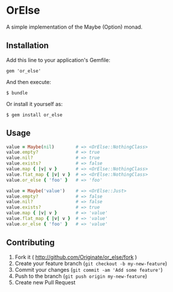 # OrElse

A simple implementation of the Maybe (Option) monad.

## Installation

Add this line to your application's Gemfile:

    gem 'or_else'

And then execute:

    $ bundle

Or install it yourself as:

    $ gem install or_else

## Usage

```ruby
value = Maybe(nil)        # => <OrElse::NothingClass>
value.empty?              # => true
value.nil?                # => true
value.exists?             # => false
value.map { |v| v }       # => <OrElse::NothingClass>
value.flat_map { |v| v }  # => <OrElse::NothingClass>
value.or_else { 'foo' }   # => 'foo'

value = Maybe('value')    # => <OrElse::Just>
value.empty?              # => false
value.nil?                # => false
value.exists?             # => true
value.map { |v| v }       # => 'value'
value.flat_map { |v| v }  # => 'value'
value.or_else { 'foo' }   # => 'value'
```

## Contributing

1. Fork it ( http://github.com/Originate/or_else/fork )
2. Create your feature branch (`git checkout -b my-new-feature`)
3. Commit your changes (`git commit -am 'Add some feature'`)
4. Push to the branch (`git push origin my-new-feature`)
5. Create new Pull Request
